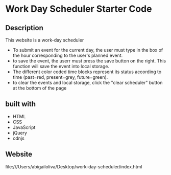 # Work Day Scheduler Starter Code

## Description
This website is a work-day scheduler
* To submit an event for the current day, the user must type in the box of the hour corresponding to the user's planned event.
* to save the event, the userr must press the save button on the right. This function will save the event into local storage.
* The different color coded time blocks represent its status according to time (past=red, present=grey, future=green).
* to clear the events and local storage, click the "clear scheduler" button at the bottom of the page

## built with
* HTML
* CSS
* JavaScript
* jQuery
* cdnjs

## Website
file:///Users/abigailoliva/Desktop/work-day-scheduler/index.html
